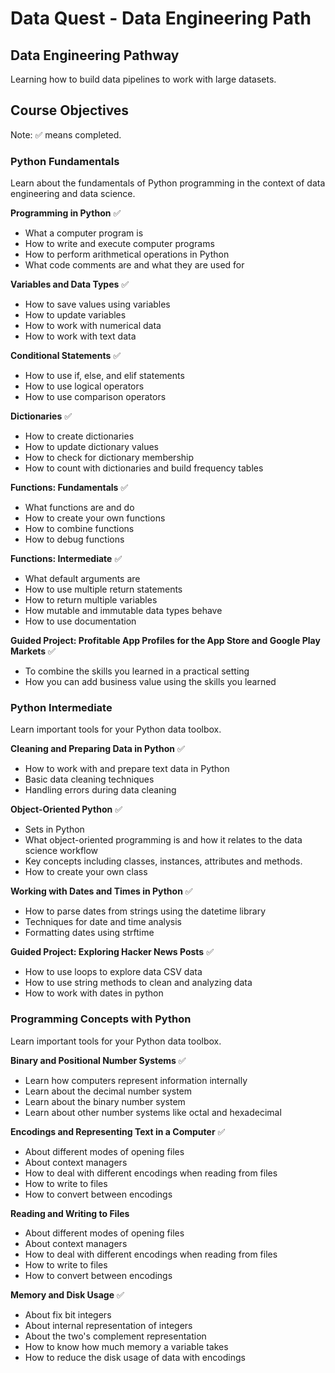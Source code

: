 # Data Quest - Data Engineering Path
## Data Engineering Pathway
Learning how to build data pipelines to work with large datasets.

## Course Objectives
Note: ✅ means completed.

### Python Fundamentals
Learn about the fundamentals of Python programming in the context of data engineering and data science.

<b>Programming in Python</b> ✅
- What a computer program is
- How to write and execute computer programs
- How to perform arithmetical operations in Python
- What code comments are and what they are used for

<b>Variables and Data Types</b> ✅
- How to save values using variables
- How to update variables
- How to work with numerical data
- How to work with text data

<b>Conditional Statements</b> ✅
- How to use if, else, and elif statements
- How to use logical operators
- How to use comparison operators

<b>Dictionaries</b> ✅
- How to create dictionaries
- How to update dictionary values
- How to check for dictionary membership
- How to count with dictionaries and build frequency tables

<b>Functions: Fundamentals</b> ✅  
- What functions are and do
- How to create your own functions
- How to combine functions
- How to debug functions

<b>Functions: Intermediate</b> ✅
- What default arguments are
- How to use multiple return statements
- How to return multiple variables
- How mutable and immutable data types behave
- How to use documentation

<b>Guided Project: Profitable App Profiles for the App Store and Google Play Markets</b> ✅
- To combine the skills you learned in a practical setting
- How you can add business value using the skills you learned

### Python Intermediate
Learn important tools for your Python data toolbox.

<b>Cleaning and Preparing Data in Python</b> ✅
- How to work with and prepare text data in Python
- Basic data cleaning techniques
- Handling errors during data cleaning

<b>Object-Oriented Python</b> ✅
- Sets in Python
- What object-oriented programming is and how it relates to the data science workflow
- Key concepts including classes, instances, attributes and methods.
- How to create your own class

<b>Working with Dates and Times in Python</b> ✅
- How to parse dates from strings using the datetime library
- Techniques for date and time analysis
- Formatting dates using strftime

<b>Guided Project: Exploring Hacker News Posts</b> ✅
- How to use loops to explore data CSV data
- How to use string methods to clean and analyzing data
- How to work with dates in python

### Programming Concepts with Python
Learn important tools for your Python data toolbox.

<b>Binary and Positional Number Systems</b> ✅
- Learn how computers represent information internally
- Learn about the decimal number system
- Learn about the binary number system
- Learn about other number systems like octal and hexadecimal

<b>Encodings and Representing Text in a Computer</b> ✅
- About different modes of opening files
- About context managers
- How to deal with different encodings when reading from files
- How to write to files
- How to convert between encodings

<b>Reading and Writing to Files</b>
- About different modes of opening files
- About context managers
- How to deal with different encodings when reading from files
- How to write to files
- How to convert between encodings

<b>Memory and Disk Usage</b> ✅ 
- About fix bit integers
- About internal representation of integers
- About the two's complement representation
- How to know how much memory a variable takes
- How to reduce the disk usage of data with encodings
